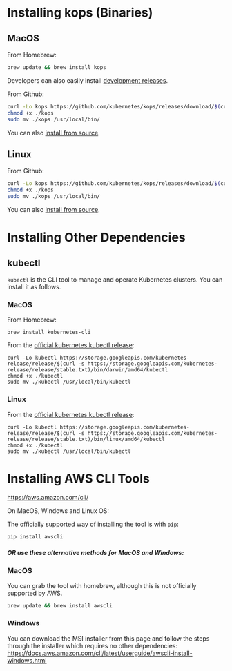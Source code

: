 # Installing kops (Binaries)

## MacOS

From Homebrew:

```bash
brew update && brew install kops
```

Developers can also easily install [development releases](development/homebrew.md).

From Github:

```bash
curl -Lo kops https://github.com/kubernetes/kops/releases/download/$(curl -s https://api.github.com/repos/kubernetes/kops/releases/latest | grep tag_name | cut -d '"' -f 4)/kops-darwin-amd64
chmod +x ./kops
sudo mv ./kops /usr/local/bin/
```

You can also [install from source](development/building.md).

## Linux

From Github:

```bash
curl -Lo kops https://github.com/kubernetes/kops/releases/download/$(curl -s https://api.github.com/repos/kubernetes/kops/releases/latest | grep tag_name | cut -d '"' -f 4)/kops-linux-amd64
chmod +x ./kops
sudo mv ./kops /usr/local/bin/
```

You can also [install from source](development/building.md).

# Installing Other Dependencies

## kubectl

`kubectl` is the CLI tool to manage and operate Kubernetes clusters.  You can install it as follows.

### MacOS

From Homebrew:
```
brew install kubernetes-cli
```

From the [official kubernetes kubectl release](https://kubernetes.io/docs/tasks/tools/install-kubectl/):

```
curl -Lo kubectl https://storage.googleapis.com/kubernetes-release/release/$(curl -s https://storage.googleapis.com/kubernetes-release/release/stable.txt)/bin/darwin/amd64/kubectl
chmod +x ./kubectl
sudo mv ./kubectl /usr/local/bin/kubectl
```

### Linux

From the [official kubernetes kubectl release](https://kubernetes.io/docs/tasks/tools/install-kubectl/):

```
curl -Lo kubectl https://storage.googleapis.com/kubernetes-release/release/$(curl -s https://storage.googleapis.com/kubernetes-release/release/stable.txt)/bin/linux/amd64/kubectl
chmod +x ./kubectl
sudo mv ./kubectl /usr/local/bin/kubectl
```
# Installing AWS CLI Tools

https://aws.amazon.com/cli/

 On MacOS, Windows and Linux OS:
 
 The officially supported way of installing the tool is with `pip`:
 
```bash
pip install awscli
```

##### _OR use these alternative methods for MacOS and Windows:_

### MacOS

You can grab the tool with homebrew, although this is not officially supported by AWS.
```bash
brew update && brew install awscli
```

### Windows

You can download the MSI installer from this page and follow the steps through the installer which requires no other dependencies: 
https://docs.aws.amazon.com/cli/latest/userguide/awscli-install-windows.html
